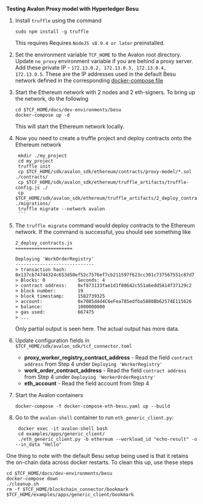 
**Testing Avalon Proxy model with Hyperledger Besu**
1.  Install ``truffle`` using the command
    ```
    sudo npm install -g truffle
    ```
    This requires Requires ``NodeJS v8.9.4 or later`` preinstalled.

2.  Set the environment variable ``TCF_HOME`` to the Avalon root directory. Update ``no_proxy`` environment variable if you are behind a proxy
    server. Add these private IP - ``172.13.0.2, 172.13.0.3, 172.13.0.4, 172.13.0.5``. These are the IP addresses used in the default Besu 
    network defined in the corresponding [docker-compose file](dev-environments/besu/docker-compose.yaml)

3.  Start the Ethereum network with 2 nodes and 2 eth-signers. To bring up the network, do the following
       ```
    cd $TCF_HOME/docs/dev-environments/besu
    docker-compose up -d
    ```
       This will start the Ethereum network locally.

4.  Now you need to create a truffle project and deploy contracts onto the Ethereum network
       ```
        mkdir ./my_project
        cd my_project
        truffle init
        cp $TCF_HOME/sdk/avalon_sdk/ethereum/contracts/proxy-model/*.sol ./contracts/
        cp $TCF_HOME/sdk/avalon_sdk/ethereum/truffle_artifacts/truffle-config.js ./
        cp $TCF_HOME/sdk/avalon_sdk/ethereum/truffle_artifacts/2_deploy_contracts.js ./migrations/
        truffle migrate --network avalon
        ```
5. The ``truffle migrate`` command would deploy contracts to the Ethereum network. If the command is successful, you should see something like 
	```
	2_deploy_contracts.js
	=====================
	
	Deploying 'WorkOrderRegistry'
	-----------------------------
	> transaction hash:    0x137cb74744324c653d50ef52c7576ef7cb211597f623cc301c737567551c87d7
	> Blocks: 0            Seconds: 4
	> contract address:    0xf873133fae1d1f80642c551a6edd5A14f37129c2
	> block number:        19
	> block timestamp:     1582739325
	> account:             0x7085d4d4C6eFea785edfba5880Bb62574E115626
	> balance:             1000000000
	> gas used:            667475
	> ...
	```
   Only partial output is seen here. The actual output has more data.
6. Update configuration fields in ``$TCF_HOME/sdk/avalon_sdk/tcf_connector.toml ``
	- **proxy_worker_registry_contract_address** - Read the field ``contract address`` from Step 4 under ``Deploying 'WorkerRegistry'``
	- **work_order_contract_address** - Read the field ``contract address`` from Step 4 under ``Deploying 'WorkerOrderRegistry'``
	- **eth_account** - Read the field account from Step 4

7. Start the Avalon containers

    ``docker-compose -f docker-compose-eth-besu.yaml up --build``

8. Go to the ``avalon-shell`` container to run ``eth_generic_client.py``:
      ```
       docker exec -it avalon-shell bash
       cd examples/apps/generic_client/
       ./eth_generic_client.py -b ethereum --workload_id "echo-result" -o --in_data "Hello"

One thing to note with the default Besu setup being used is that it retains the on-chain data across docker restarts. To clean this up,
use these steps 
```
cd $TCF_HOME/docs/dev-environments/besu
docker-compose down
./cleanup.sh
rm -f $TCF_HOME/blockchain_connector/bookmark $TCF_HOME/examples/apps/generic_client/bookmark
```
